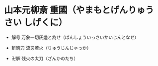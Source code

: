# 山本元柳斎 重國（やまもとげんりゅうさい しげくに）

- 解号
    万象一切灰燼と為せ（ばんしょういっさいかいじんとなせ）

- 斬魄刀
    流刃若火（りゅうじんじゃっか）

- 卍解
    残火の太刀（ざんかのたち）
